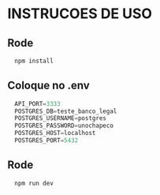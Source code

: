 # INSTRUCOES DE USO

## Rode
```js
  npm install
```

## Coloque no .env

```js
  API_PORT=3333
  POSTGRES_DB=teste_banco_legal
  POSTGRES_USERNAME=postgres
  POSTGRES_PASSWORD=unochapeco
  POSTGRES_HOST=localhost
  POSTGRES_PORT=5432
```

## Rode
```js
  npm run dev
```